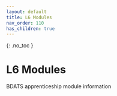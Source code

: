 ```yaml
---
layout: default
title: L6 Modules
nav_order: 110
has_children: true
---
```


{: .no_toc }

#  L6 Modules

BDATS apprenticeship module information